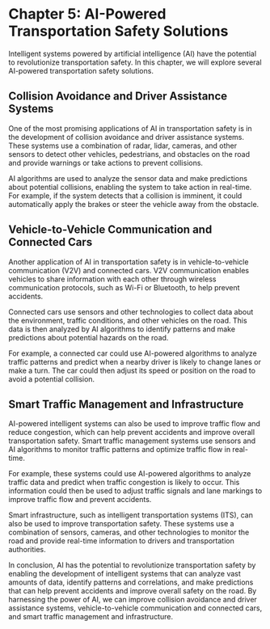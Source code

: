 Chapter 5: AI-Powered Transportation Safety Solutions
=====================================================

Intelligent systems powered by artificial intelligence (AI) have the potential to revolutionize transportation safety. In this chapter, we will explore several AI-powered transportation safety solutions.

Collision Avoidance and Driver Assistance Systems
-------------------------------------------------

One of the most promising applications of AI in transportation safety is in the development of collision avoidance and driver assistance systems. These systems use a combination of radar, lidar, cameras, and other sensors to detect other vehicles, pedestrians, and obstacles on the road and provide warnings or take actions to prevent collisions.

AI algorithms are used to analyze the sensor data and make predictions about potential collisions, enabling the system to take action in real-time. For example, if the system detects that a collision is imminent, it could automatically apply the brakes or steer the vehicle away from the obstacle.

Vehicle-to-Vehicle Communication and Connected Cars
---------------------------------------------------

Another application of AI in transportation safety is in vehicle-to-vehicle communication (V2V) and connected cars. V2V communication enables vehicles to share information with each other through wireless communication protocols, such as Wi-Fi or Bluetooth, to help prevent accidents.

Connected cars use sensors and other technologies to collect data about the environment, traffic conditions, and other vehicles on the road. This data is then analyzed by AI algorithms to identify patterns and make predictions about potential hazards on the road.

For example, a connected car could use AI-powered algorithms to analyze traffic patterns and predict when a nearby driver is likely to change lanes or make a turn. The car could then adjust its speed or position on the road to avoid a potential collision.

Smart Traffic Management and Infrastructure
-------------------------------------------

AI-powered intelligent systems can also be used to improve traffic flow and reduce congestion, which can help prevent accidents and improve overall transportation safety. Smart traffic management systems use sensors and AI algorithms to monitor traffic patterns and optimize traffic flow in real-time.

For example, these systems could use AI-powered algorithms to analyze traffic data and predict when traffic congestion is likely to occur. This information could then be used to adjust traffic signals and lane markings to improve traffic flow and prevent accidents.

Smart infrastructure, such as intelligent transportation systems (ITS), can also be used to improve transportation safety. These systems use a combination of sensors, cameras, and other technologies to monitor the road and provide real-time information to drivers and transportation authorities.

In conclusion, AI has the potential to revolutionize transportation safety by enabling the development of intelligent systems that can analyze vast amounts of data, identify patterns and correlations, and make predictions that can help prevent accidents and improve overall safety on the road. By harnessing the power of AI, we can improve collision avoidance and driver assistance systems, vehicle-to-vehicle communication and connected cars, and smart traffic management and infrastructure.

